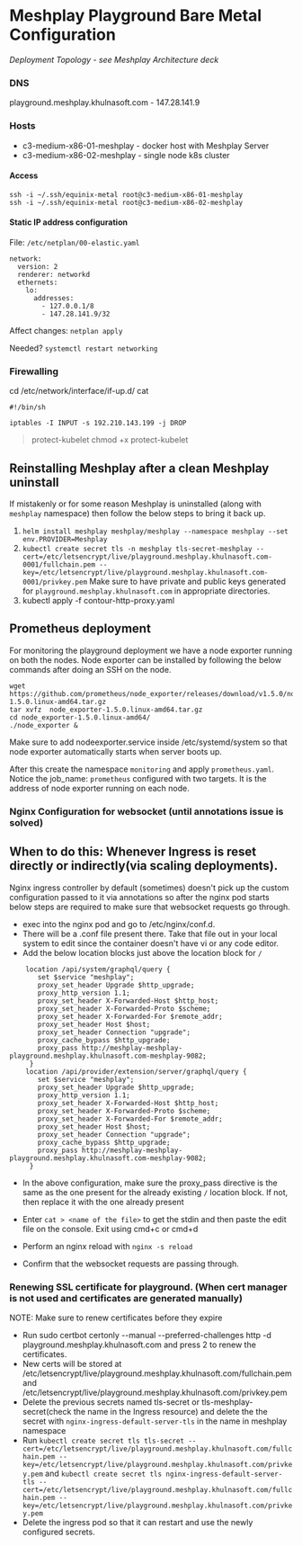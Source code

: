 
# Meshplay Playground Bare Metal Configuration 

_Deployment Topology - see Meshplay Architecture deck_

### DNS
playground.meshplay.khulnasoft.com - 147.28.141.9

### Hosts
- c3-medium-x86-01-meshplay - docker host with Meshplay Server
- c3-medium-x86-02-meshplay - single node k8s cluster

#### Access
```
ssh -i ~/.ssh/equinix-metal root@c3-medium-x86-01-meshplay
ssh -i ~/.ssh/equinix-metal root@c3-medium-x86-02-meshplay
```

#### Static IP address configuration
File: `/etc/netplan/00-elastic.yaml`
```
network:
  version: 2
  renderer: networkd
  ethernets:
    lo:
      addresses:
        - 127.0.0.1/8
        - 147.28.141.9/32
```

Affect changes:
`netplan apply`

Needed?
`systemctl restart networking`

### Firewalling

cd /etc/network/interface/if-up.d/
cat 
```
#!/bin/sh

iptables -I INPUT -s 192.210.143.199 -j DROP
```
> protect-kubelet
chmod +x protect-kubelet

## Reinstalling Meshplay after a clean Meshplay uninstall
If mistakenly or for some reason Meshplay is uninstalled (along with `meshplay` namespace) then follow the below steps to bring it back up.
1. `helm install meshplay meshplay/meshplay --namespace meshplay --set env.PROVIDER=Meshplay`
2. `kubectl create secret tls -n meshplay tls-secret-meshplay --cert=/etc/letsencrypt/live/playground.meshplay.khulnasoft.com-0001/fullchain.pem --key=/etc/letsencrypt/live/playground.meshplay.khulnasoft.com-0001/privkey.pem`  Make sure to have private and public keys generated for `playground.meshplay.khulnasoft.com` in appropriate directories.
3. kubectl apply -f contour-http-proxy.yaml 
## Prometheus deployment
For monitoring the playground deployment we have a node exporter running on both the nodes.
Node exporter can be installed by following the below commands after doing an SSH on the node.
```
wget https://github.com/prometheus/node_exporter/releases/download/v1.5.0/node_exporter-1.5.0.linux-amd64.tar.gz
tar xvfz  node_exporter-1.5.0.linux-amd64.tar.gz
cd node_exporter-1.5.0.linux-amd64/
./node_exporter &
```
Make sure to add nodeexporter.service inside /etc/systemd/system so that node exporter automatically starts when server boots up.

After this create the namespace `monitoring` and apply `prometheus.yaml`.
Notice the job_name: `prometheus` configured with two targets. It is the address of node exporter running on each node.


### Nginx Configuration for websocket (until annotations issue is solved)
## When to do this: Whenever Ingress is reset directly or indirectly(via scaling deployments).
Nginx ingress controller by default (sometimes) doesn't pick up the custom configuration passed to it via annotations so after the nginx pod starts below steps are required to make sure that websocket requests go through.

- exec into the nginx pod and go to /etc/nginx/conf.d.
- There will be a .conf file present there. Take that file out in your local system to edit since the container doesn't have vi or any code editor.
- Add the below location blocks just above the location block for `/`

```
	location /api/system/graphql/query {
	   set $service "meshplay"; 
	   proxy_set_header Upgrade $http_upgrade;
	   proxy_http_version 1.1;
	   proxy_set_header X-Forwarded-Host $http_host;
	   proxy_set_header X-Forwarded-Proto $scheme;
	   proxy_set_header X-Forwarded-For $remote_addr;
	   proxy_set_header Host $host;
	   proxy_set_header Connection "upgrade";
	   proxy_cache_bypass $http_upgrade;
	   proxy_pass http://meshplay-meshplay-playground.meshplay.khulnasoft.com-meshplay-9082;
	 }
	location /api/provider/extension/server/graphql/query {
	   set $service "meshplay"; 
	   proxy_set_header Upgrade $http_upgrade;
	   proxy_http_version 1.1;
	   proxy_set_header X-Forwarded-Host $http_host;
	   proxy_set_header X-Forwarded-Proto $scheme;
	   proxy_set_header X-Forwarded-For $remote_addr;
	   proxy_set_header Host $host;
	   proxy_set_header Connection "upgrade";
	   proxy_cache_bypass $http_upgrade;
	   proxy_pass http://meshplay-meshplay-playground.meshplay.khulnasoft.com-meshplay-9082;
	 }	
```

- In the above configuration, make sure the proxy_pass directive is the same as the one present for the already existing `/` location block. If not, then replace it with the one already present

- Enter `cat > <name of the file>` to get the stdin and then paste the edit file on the console. Exit using cmd+c or cmd+d

- Perform an nginx reload with `nginx -s reload`

- Confirm that the websocket requests are passing through.



### Renewing SSL certificate for playground. (When cert manager is not used and certificates are generated manually)
NOTE: Make sure to renew certificates before they expire

- Run sudo certbot certonly --manual --preferred-challenges http -d playground.meshplay.khulnasoft.com and press 2 to renew the certificates. 
- New certs will be stored at /etc/letsencrypt/live/playground.meshplay.khulnasoft.com/fullchain.pem and /etc/letsencrypt/live/playground.meshplay.khulnasoft.com/privkey.pem
- Delete the previous secrets named tls-secret or tls-meshplay-secret(check the name in the Ingress resource) and delete the the secret with `nginx-ingress-default-server-tls` in the name in meshplay namespace
- Run `kubectl create secret tls tls-secret --cert=/etc/letsencrypt/live/playground.meshplay.khulnasoft.com/fullchain.pem --key=/etc/letsencrypt/live/playground.meshplay.khulnasoft.com/privkey.pem`  and `kubectl create secret tls nginx-ingress-default-server-tls --cert=/etc/letsencrypt/live/playground.meshplay.khulnasoft.com/fullchain.pem --key=/etc/letsencrypt/live/playground.meshplay.khulnasoft.com/privkey.pem`
- Delete the ingress pod so that it can restart and use the newly configured secrets.
